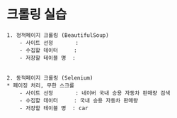 # 크롤링 실습

    1. 정적페이지 크롤링 (BeautifulSoup)
        - 사이트 선정       : 
        - 수집할 데이터     : 
        - 저장할 테이블 명  : 


    2. 동적페이지 크롤링 (Selenium)
    * 페이징 처리, 무한 스크롤
        - 사이트 선정       : 네이버 국내 승용 자동차 판매량 검색
        - 수집할 데이터     : 국내 승용 자동차 판매량
        - 저장할 테이블 명  : car
